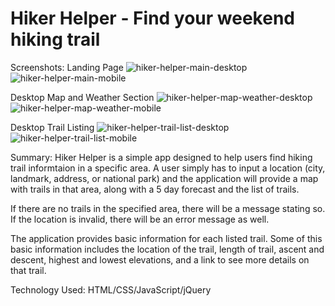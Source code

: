 <h1>Hiker Helper - Find your weekend hiking trail</h1>

Screenshots:
Landing Page
![hiker-helper-main-desktop](https://user-images.githubusercontent.com/30883298/34921205-1bdf6286-f94d-11e7-84b2-ca90e613ad09.png)
![hiker-helper-main-mobile](https://user-images.githubusercontent.com/30883298/34921368-26c8e3fa-f94f-11e7-947b-af17ba0a3c15.png)

Desktop Map and Weather Section
![hiker-helper-map-weather-desktop](https://user-images.githubusercontent.com/30883298/34921216-2bd1508c-f94d-11e7-8f89-9a21013b6a94.png)
![hiker-helper-map-weather-mobile](https://user-images.githubusercontent.com/30883298/34921390-6ecf5bd4-f94f-11e7-8d9e-9d07f7e68f48.png)

Desktop Trail Listing
![hiker-helper-trail-list-desktop](https://user-images.githubusercontent.com/30883298/34921220-36e2bb00-f94d-11e7-806b-dd292a2e753e.png)
![hiker-helper-trail-list-mobile](https://user-images.githubusercontent.com/30883298/34921393-7809c48c-f94f-11e7-9fcc-c0ffedcd858d.png)

Summary:
Hiker Helper is a simple app designed to help users find hiking trail informtaion in a specific area. A user simply has to input a location (city, landmark, address, or national park) and the application will provide a map with trails in that area, along with a 5 day forecast and the list of trails. 

If there are no trails in the specified area, there will be a message stating so. If the location is invalid, there will be an error message as well.

The application provides basic information for each listed trail. Some of this basic information includes the location of the trail, length of trail, ascent and descent, highest and lowest elevations, and a link to see more details on that trail.

Technology Used:
HTML/CSS/JavaScript/jQuery
